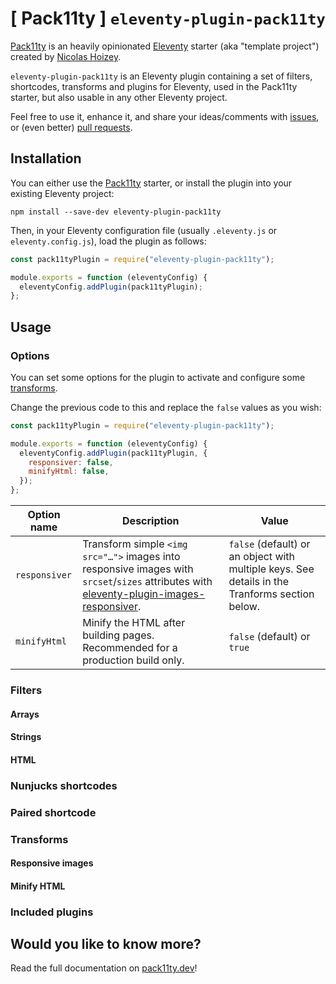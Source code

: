 # [ Pack11ty ] `eleventy-plugin-pack11ty`

[Pack11ty](https://pack11ty.dev) is an heavily opinionated [Eleventy](https://www.11ty.dev/) starter (aka "template project") created by [Nicolas Hoizey](https://nicolas-hoizey.com/).

`eleventy-plugin-pack11ty` is an Eleventy plugin containing a set of filters, shortcodes, transforms and plugins for Eleventy, used in the Pack11ty starter, but also usable in any other Eleventy project.

Feel free to use it, enhance it, and share your ideas/comments with [issues](https://github.com/nhoizey/eleventy-plugin-pack11ty/issues/new/choose), or (even better) [pull requests](https://github.com/nhoizey/eleventy-plugin-pack11ty/compare).

## Installation

You can either use the [Pack11ty](https://pack11ty.dev) starter, or install the plugin into your existing Eleventy project:

```shell
npm install --save-dev eleventy-plugin-pack11ty
```

Then, in your Eleventy configuration file (usually `.eleventy.js` or `eleventy.config.js`), load the plugin as follows:

```js
const pack11tyPlugin = require("eleventy-plugin-pack11ty");

module.exports = function (eleventyConfig) {
  eleventyConfig.addPlugin(pack11tyPlugin);
};
```

## Usage

### Options

You can set some options for the plugin to activate and configure some [transforms](#transforms).

Change the previous code to this and replace the `false` values as you wish:

```js
const pack11tyPlugin = require("eleventy-plugin-pack11ty");

module.exports = function (eleventyConfig) {
  eleventyConfig.addPlugin(pack11tyPlugin, {
    responsiver: false,
    minifyHtml: false,
  });
};
```

| **Option name** | **Description**                                                                                                                                                                                           | **Value**                                                                                      |
| --------------- | --------------------------------------------------------------------------------------------------------------------------------------------------------------------------------------------------------- | ---------------------------------------------------------------------------------------------- |
| `responsiver`   | Transform simple `<img src="…">` images into responsive images with `srcset`/`sizes` attributes with [eleventy-plugin-images-responsiver](https://nhoizey.github.io/eleventy-plugin-images-responsiver/). | `false` (default) or an object with multiple keys. See details in the Tranforms section below. |
| `minifyHtml`    | Minify the HTML after building pages. Recommended for a production build only.                                                                                                                            | `false` (default) or `true`                                                                    |

### Filters

#### Arrays

#### Strings

#### HTML

### Nunjucks shortcodes

### Paired shortcode

### Transforms

#### Responsive images

#### Minify HTML

### Included plugins

## Would you like to know more?

Read the full documentation on [pack11ty.dev](https://pack11ty.dev/)!
